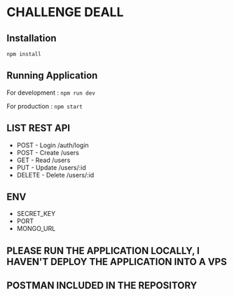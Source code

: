 # CHALLENGE DEALL

## Installation

```npm install```

## Running Application
For development :
```npm run dev```

For production :
```npm start```

## LIST REST API

- POST   - Login /auth/login
- POST   - Create /users
- GET    - Read /users
- PUT    - Update /users/:id
- DELETE - Delete /users/:id

## ENV
- SECRET_KEY
- PORT
- MONGO_URL

## PLEASE RUN THE APPLICATION LOCALLY, I HAVEN'T DEPLOY THE APPLICATION INTO A VPS
## POSTMAN INCLUDED IN THE REPOSITORY